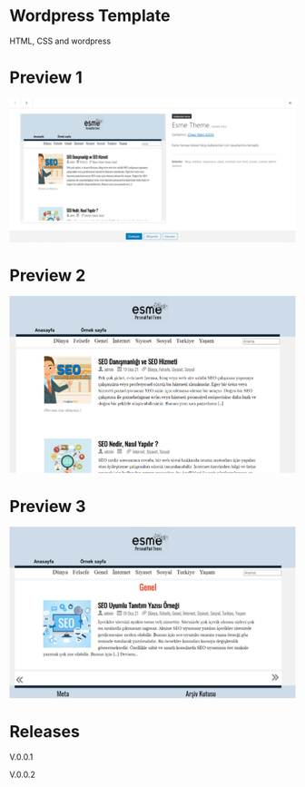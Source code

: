 # Wordpress Template

HTML, CSS and wordpress


# Preview 1

![screen1](screen1.png)

# Preview 2

![screen2](screen2.png)


# Preview 3

![screen3](screen3.png)

# Releases

V.0.0.1

V.0.0.2



